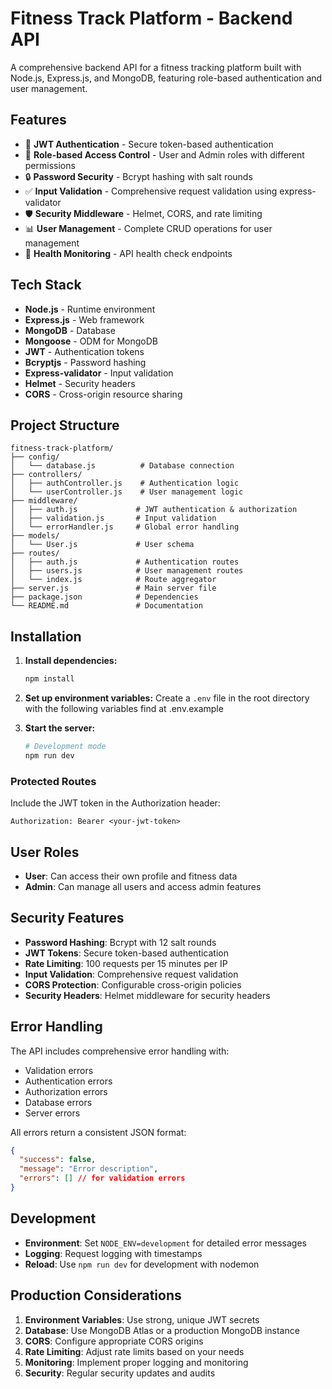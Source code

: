 # Fitness Track Platform - Backend API

A comprehensive backend API for a fitness tracking platform built with Node.js, Express.js, and MongoDB, featuring role-based authentication and user management.

## Features

- 🔐 **JWT Authentication** - Secure token-based authentication
- 👥 **Role-based Access Control** - User and Admin roles with different permissions
- 🔒 **Password Security** - Bcrypt hashing with salt rounds
- ✅ **Input Validation** - Comprehensive request validation using express-validator
- 🛡️ **Security Middleware** - Helmet, CORS, and rate limiting
- 📊 **User Management** - Complete CRUD operations for user management
- 🏥 **Health Monitoring** - API health check endpoints

## Tech Stack

- **Node.js** - Runtime environment
- **Express.js** - Web framework
- **MongoDB** - Database
- **Mongoose** - ODM for MongoDB
- **JWT** - Authentication tokens
- **Bcryptjs** - Password hashing
- **Express-validator** - Input validation
- **Helmet** - Security headers
- **CORS** - Cross-origin resource sharing

## Project Structure

```
fitness-track-platform/
├── config/
│   └── database.js          # Database connection
├── controllers/
│   ├── authController.js    # Authentication logic
│   └── userController.js    # User management logic
├── middleware/
│   ├── auth.js             # JWT authentication & authorization
│   ├── validation.js       # Input validation
│   └── errorHandler.js     # Global error handling
├── models/
│   └── User.js             # User schema
├── routes/
│   ├── auth.js             # Authentication routes
│   ├── users.js            # User management routes
│   └── index.js            # Route aggregator
├── server.js               # Main server file
├── package.json            # Dependencies
└── README.md               # Documentation
```

## Installation

1. **Install dependencies:**
   ```bash
   npm install
   ```

2. **Set up environment variables:**
   Create a `.env` file in the root directory with the following variables find at .env.example 

3. **Start the server:**
   ```bash
   # Development mode
   npm run dev   
   ```

### Protected Routes
Include the JWT token in the Authorization header:
```
Authorization: Bearer <your-jwt-token>
```

## User Roles

- **User**: Can access their own profile and fitness data
- **Admin**: Can manage all users and access admin features

## Security Features

- **Password Hashing**: Bcrypt with 12 salt rounds
- **JWT Tokens**: Secure token-based authentication
- **Rate Limiting**: 100 requests per 15 minutes per IP
- **Input Validation**: Comprehensive request validation
- **CORS Protection**: Configurable cross-origin policies
- **Security Headers**: Helmet middleware for security headers

## Error Handling

The API includes comprehensive error handling with:
- Validation errors
- Authentication errors
- Authorization errors
- Database errors
- Server errors

All errors return a consistent JSON format:
```json
{
  "success": false,
  "message": "Error description",
  "errors": [] // for validation errors
}
```

## Development

- **Environment**: Set `NODE_ENV=development` for detailed error messages
- **Logging**: Request logging with timestamps
- **Reload**: Use `npm run dev` for development with nodemon

## Production Considerations

1. **Environment Variables**: Use strong, unique JWT secrets
2. **Database**: Use MongoDB Atlas or a production MongoDB instance
3. **CORS**: Configure appropriate CORS origins
4. **Rate Limiting**: Adjust rate limits based on your needs
5. **Monitoring**: Implement proper logging and monitoring
6. **Security**: Regular security updates and audits